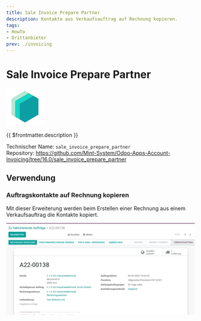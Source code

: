 ```yaml
---
title: Sale Invoice Prepare Partner
description: Kontakte aus Verkaufsauftrag auf Rechnung kopieren.
tags:
- HowTo
- Drittanbieter
prev: ./invoicing
---
```

# Sale Invoice Prepare Partner

![icon_oms_box](attachments/icons_odoo_mint_system.png)

{{ $frontmatter.description }}

Technischer Name: `sale_invoice_prepare_partner`\
Repository: <https://github.com/Mint-System/Odoo-Apps-Account-Invoicing/tree/16.0/sale_invoice_prepare_partner>

## Verwendung

### Auftragskontakte auf Rechnung kopieren

Mit dieser Erweiterung werden beim Erstellen einer Rechnung aus einem Verkaufsauftrag die Kontakte kopiert.

![Sale Invoice Prepare Partner](attachments/Sale%20Invoice%20Prepare%20Partner.gif)